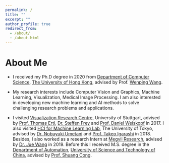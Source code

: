 ```yaml
---
permalink: /
title: ""
excerpt: ""
author_profile: true
redirect_from: 
  - /about/
  - /about.html
---
```


# About Me
* I received my Ph.D degree in 2020 from [Department of Computer Science](https://www.cs.hku.hk), [The University of Hong Kong](https://www.hku.hk), advised by Prof. [Wenping Wang](https://www.cs.hku.hk/people/academic-staff/wenping).  

* My research interests include Computer Vision and Graphics, Machine Learning, Visualization, Medical Image Processing. I am also interested in developing new machine learning and AI methods to solve challenging research problems and applications.

* I visited [Visualization Research Centre](https://www.visus.uni-stuttgart.de/en), University of Stuttgart, advised by [Prof. Thomas Ertl](https://scholar.google.com/citations?user=qFQ9jHkAAAAJ&hl=zh-CN), [Dr. Steffen Frey](https://freysn.github.io) and [Prof. Daniel Weiskopf](https://scholar.google.com/citations?user=sclEgM4AAAAJ&hl=zh-CN) in 2017. I also visited [HCI for Machine Learning Lab](https://www-ui.is.s.u-tokyo.ac.jp/crest/members.html), The University of Tokyo, advised by [Dr. Nobuyuki Umetani](http://www.nobuyuki-umetani.com) and [Prof. Takeo Igarashi](https://www-ui.is.s.u-tokyo.ac.jp/~takeo/index.html) in 2018. Besides, I also worked as a research Intern at [Megvii Research](https://en.megvii.com), advised by [Dr. Jue Wang](https://www.juew.org) in 2019.
Before this I received M.S. degree in the [Department of Automation](https://auto.ustc.edu.cn/en/index.php), [University of Science and Technology of China](http://en.ustc.edu.cn), advised by [Prof. Shuang Cong](https://scholar.google.com.hk/citations?hl=en&user=2oPsqNQAAAAJ&view_op=list_works).  
